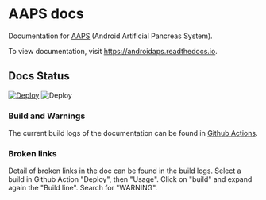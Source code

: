 # AAPS docs

Documentation for [AAPS](https://github.com/nightscout/AndroidAPS) (Android Artificial Pancreas System).

To view documentation, visit <https://androidaps.readthedocs.io>.

## Docs Status

[![Deploy](https://github.com/openaps/AndroidAPSdocs/actions/workflows/deploy.yml/badge.svg)](https://github.com/openaps/AndroidAPSdocs/actions/workflows/deploy.yml) ![Deploy](https://readthedocs.org/projects/androidaps/badge/?version=latest)

### Build and Warnings

The current build logs of the documentation can be found in [Github Actions](https://github.com/openaps/AndroidAPSdocs/actions/workflows/deploy.yml).  

### Broken links

Detail of broken links in the doc can be found in the build logs. Select a build in Github Action "Deploy", then "Usage". Click on "build" and expand again the "Build line". Search for "WARNING".
